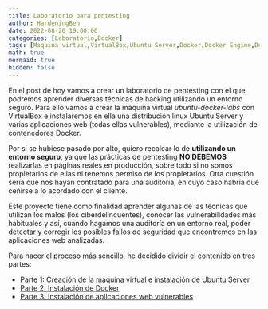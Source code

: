 ```yaml
---
title: Laboratorio para pentesting
author: HardeningBen
date: 2022-08-20 19:00:00
categories: [Laboratorio,Docker]
tags: [Maquina virtual,VirtualBox,Ubuntu Server,Docker,Docker Engine,Docker Compose,DVWA,Juice Shop,WebGoat,WebWolf]
math: true
mermaid: true
hidden: false
---
```


En el post de hoy vamos a crear un laboratorio de pentesting con el que podremos aprender diversas técnicas de hacking utilizando un entorno seguro. Para ello vamos a crear la máquina virtual *ubuntu-docker-labs* con VirtualBox e instalaremos en ella una distribución linux Ubuntu Server y varias aplicaciones web (todas ellas vulnerables), mediante la utilización de contenedores Docker.  

Por si se hubiese pasado por alto, quiero recalcar lo de **utilizando un entorno seguro**, ya que las prácticas de pentesting **NO DEBEMOS** realizarlas en páginas reales en producción, sobre todo si no somos propietarios de ellas ni tenemos permiso de los propietarios. Otra cuestión sería que nos hayan contratado para una auditoría, en cuyo caso habría que ceñirse a lo acordado con el cliente.  

Este proyecto tiene como finalidad aprender algunas de las técnicas que utilizan los malos (los ciberdelincuentes), conocer las vulnerabilidades más habituales y así, cuando hagamos una auditoría en un entorno real, poder detectar y corregir los posibles fallos de seguridad que encontremos en las aplicaciones web analizadas.  

Para hacer el proceso más sencillo, he decidido dividir el contenido en tres partes:

- [Parte 1: Creación de la máquina virtual e instalación de Ubuntu Server](../laboratorio-ubuntu-docker-labs-1)
- [Parte 2: Instalación de Docker](../laboratorio-ubuntu-docker-labs-2)
- [Parte 3: Instalación de aplicaciones web vulnerables](../laboratorio-ubuntu-docker-labs-3)

